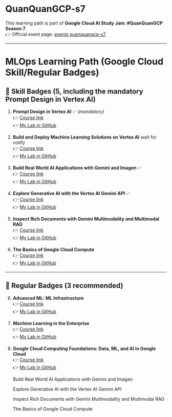 # QuanQuanGCP-s7

This learning path is part of **Google Cloud AI Study Jam: #QuanQuanGCP Season 7**.  
👉 Official event page: [events quanquangcp-s7](https://rsvp.withgoogle.com/events/quanquangcp-s7)

---

# MLOps Learning Path (Google Cloud Skill/Regular Badges)

## 📌 Skill Badges (5, including the mandatory **Prompt Design in Vertex AI**)

1. **Prompt Design in Vertex AI** ✅ *(mandatory)*  
   👉 [Course link](https://www.cloudskillsboost.google/paths/118/course_templates/976)  
   👉 [My Lab in GitHub](https://github.com/dauvannam1804/quanquangcp-s7/tree/main/Prompt%20Design%20in%20Vertex%20AI)

2. **Build and Deploy Machine Learning Solutions on Vertex AI**  wait for notify   
   👉 [Course link](https://www.cloudskillsboost.google/course_templates/609)  
   👉 [My Lab in GitHub](https://github.com/dauvannam1804/quanquangcp-s7/tree/main/Build%20and%20Deploy%20Machine%20Learning%20Solutions%20on%20Vertex%20AI)

3. **Build Real World AI Applications with Gemini and Imagen** ✅   
   👉 [Course link](https://www.cloudskillsboost.google/course_templates/1076)  
   👉 [My Lab in GitHub](https://github.com/dauvannam1804/quanquangcp-s7/tree/main/Build%20Real%20World%20AI%20Applications%20with%20Gemini%20and%20Imagen)

4. **Explore Generative AI with the Vertex AI Gemini API**  ✅   
   👉 [Course link](https://www.cloudskillsboost.google/course_templates/959)  
   👉 [My Lab in GitHub](https://github.com/dauvannam1804/quanquangcp-s7/tree/main/Explore%20Generative%20AI%20with%20the%20Gemini%20API%20in%20Vertex%20AI)

5. **Inspect Rich Documents with Gemini Multimodality and Multimodal RAG**  
   👉 [Course link](https://www.cloudskillsboost.google/course_templates/981)  
   👉 [My Lab in GitHub](https://github.com/your-username/your-repo-link/tree/main/multimodal-vector-search)

6. **The Basics of Google Cloud Compute**  
   👉 [Course link](https://www.cloudskillsboost.google/course_templates/754)  
   👉 [My Lab in GitHub](https://github.com/your-username/your-repo-link/tree/main/multimodal-vector-search)
---

## 📌 Regular Badges (3 recommended)

6. **Advanced ML: ML Infrastructure**  
   👉 [Course link](https://www.cloudskillsboost.google/course_templates/1126)  
   👉 [My Lab in GitHub](https://github.com/your-username/your-repo-link/tree/main/advanced-ml-infra)

7. **Machine Learning in the Enterprise**  
   👉 [Course link](https://www.cloudskillsboost.google/course_templates/879)  
   👉 [My Lab in GitHub](https://github.com/your-username/your-repo-link/tree/main/ml-enterprise)

8. **Google Cloud Computing Foundations: Data, ML, and AI in Google Cloud**  
   👉 [Course link](https://www.cloudskillsboost.google/course_templates/1168)  
   👉 [My Lab in GitHub](https://github.com/your-username/your-repo-link/tree/main/foundations-data-ml-ai)


   Build Real World AI Applications with Gemini and Imagen
      
   Explore Generative AI with the Vertex AI Gemini API
   
   Inspect Rich Documents with Gemini Multimodality and Multimodal RAG
   
   The Basics of Google Cloud Compute
   



